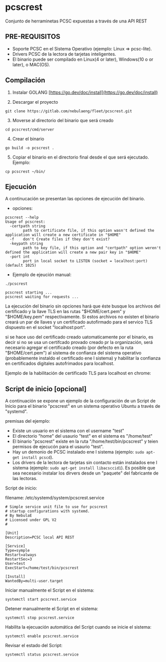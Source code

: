 # pcscrest

Conjunto de herraminetas PCSC expuestas a través de una API REST

## PRE-REQUISITOS

- Soporte PCSC en el Sistema Operativo (ejemplo: Linux => pcsc-lite).
- Drivers PCSC de la lectora de tarjetas inteligentes.
- El binario puede ser compilado en Linux(4 or later), Windows(10 o or later), o MAC(OS).


## Compilación

1. Instalar GOLANG [https://go.dev/doc/install](https://go.dev/doc/install)

2. Descargar el proyecto

`git clone https://gitlab.com/nebulaeng/fleet/pcscrest.git`

3. Moverse al directorio del binario que será creado

`cd pcscrest/cmd/server`

4. Crear el binario

`go build -o pcscrest .`

5. Copiar el binario en el directorio final desde el que será ejecutado. Ejemplo:

`cp pcscrest ~/bin/`

## Ejecución

A continucación se presentan las opciones de ejecución del binario.

- opciones:

```
pcscrest --help
Usage of pcscrest:
  -certpath string
    	path to certificate file, if this option wasn't defined the application will create a new certificate in "$HOME"
  -f	don't Create files if they don't exist?
  -keypath string
    	path to key file, if this option and "certpath" option weren't defined the application will create a new pair key in "$HOME"
  -port int
    	port in local socket to LISTEN (socket = localhost:port) (default 1025)
```



- Ejemplo de ejeución manual:

```
./pcscrest

pcscrest starting ...
pcscrest waiting for requests ...
```

La ejecución del binario sin opciones hará que éste busque los archivos del certificado y la llave TLS en las rutas "$HOME/cert.pem" y "$HOME/key.pem" respectivamente. Si estos archivos no existen el binario creará un par de llaves y un certificado autofirmado para el servico TLS dispuesto en el socket "localhost:port".

si se hace uso del certificado creado uatomaticamente por el binario, es decir si no se usa un certifcado provado creado pr la organización, será necesario agregar el certificado creado (por defecto en la ruta "$HOME/cert.pem") al sistema de confianza del sistema operativo (probablemente instaldo el certificado ene l sistema) y habilitar la confianza en certificados digitales autofrimados para localhost.

Ejemplo de la habilitación de certificado TLS para localhost en chrome:

[](url)


## Script de inicio [opcional]

A continuación se expone un ejemplo de la configuración de un Script de Inicio para el binario "pcscrest" en un sistema operativo Ubuntu a través de "systemd".

premisas del ejemplo:

- Existe un usuario en el sistema con el username "test"
- El directorio "home" del usaurio "test" en el sistema es "/home/test"
- El binario "pcscrest" existe en la ruta "/home/test/bin/pcscrest" y teien permisos de ejecucón para el usaurio "test".
- Hay un demonio de PCSC instalado ene l sistema (ejemplo: `sudo apt-get install pcscd`).
- Los drivers de la lectora de tarjetas sin contacto están instalados ene l sistema (ejemplo: `sudo apt-get install libacsccid1`). Es posible que sea necesario instalar los dirvers desde un "paquete" del fabricante de las lectoras. 

Script de inicio:

filename: /etc/systemd/system/pcscrest.service

```
# Simple service unit file to use for pcscrest
# startup configurations with systemd.
# By NebulaE
# Licensed under GPL V2
#

[Unit]
Description=PCSC local API REST

[Service]
Type=symple
Restart=always
RestartSec=3
User=test
ExecStart=/home/test/bin/pcscrest

[Install]
WantedBy=multi-user.target
```

Iniciar manualmente el Script en el sistema:

```systemctl start pcscrest.service```

Detener manualmente el Script en el sistema:

```systemctl stop pcscrest.service```

Habilita la ejecuación automática del Script cuando se inicie el sistema:

```systemctl enable pcscrest.service```

Revisar el estado del Script:

```systemctl status pcscrest.service```


